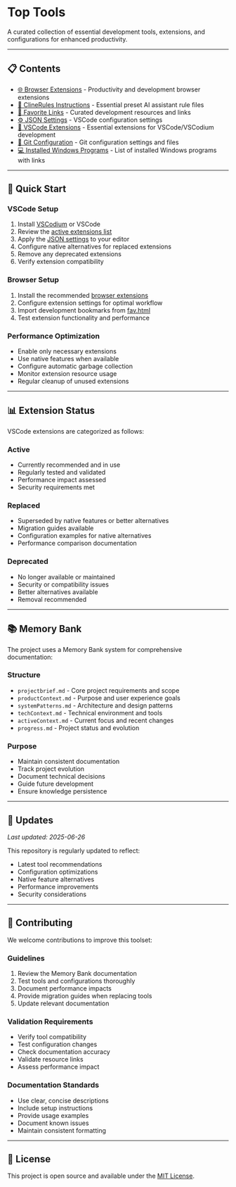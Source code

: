 # Top Tools

A curated collection of essential development tools, extensions, and configurations for enhanced productivity.

---

## 📋 Contents

- [🌐 Browser Extensions](src/browser.md) - Productivity and development browser extensions
- [🤖 ClineRules Instructions](src/clinerules.md) - Essential preset AI assistant rule files
- [🔗 Favorite Links](/src/fav.html) - Curated development resources and links
- [⚙️ JSON Settings](src/settings.json) - VSCode configuration settings
- [🔧 VSCode Extensions](src/vscode.md) - Essential extensions for VSCode/VSCodium development
- [📌 Git Configuration](src/gitconfig.md) - Git configuration settings and files
- [💻 Installed Windows Programs](src/windows.md) - List of installed Windows programs with links

---

## 🚀 Quick Start

### VSCode Setup

1. Install [VSCodium](https://vscodium.com/) or VSCode
2. Review the [active extensions list](src/vscode.md#active-extensions)
3. Apply the [JSON settings](src/settings.json) to your editor
4. Configure native alternatives for replaced extensions
5. Remove any deprecated extensions
6. Verify extension compatibility

### Browser Setup

1. Install the recommended [browser extensions](src/browser.md)
2. Configure extension settings for optimal workflow
3. Import development bookmarks from [fav.html](/src/fav.html)
4. Test extension functionality and performance

### Performance Optimization

- Enable only necessary extensions
- Use native features when available
- Configure automatic garbage collection
- Monitor extension resource usage
- Regular cleanup of unused extensions

---

## 📊 Extension Status

VSCode extensions are categorized as follows:

### Active

- Currently recommended and in use
- Regularly tested and validated
- Performance impact assessed
- Security requirements met

### Replaced

- Superseded by native features or better alternatives
- Migration guides available
- Configuration examples for native alternatives
- Performance comparison documentation

### Deprecated

- No longer available or maintained
- Security or compatibility issues
- Better alternatives available
- Removal recommended

---

## 📚 Memory Bank

The project uses a Memory Bank system for comprehensive documentation:

### Structure

- `projectbrief.md` - Core project requirements and scope
- `productContext.md` - Purpose and user experience goals
- `systemPatterns.md` - Architecture and design patterns
- `techContext.md` - Technical environment and tools
- `activeContext.md` - Current focus and recent changes
- `progress.md` - Project status and evolution

### Purpose

- Maintain consistent documentation
- Track project evolution
- Document technical decisions
- Guide future development
- Ensure knowledge persistence

---

## 🔄 Updates

_Last updated: 2025-06-26_

This repository is regularly updated to reflect:

- Latest tool recommendations
- Configuration optimizations
- Native feature alternatives
- Performance improvements
- Security considerations

---

## 📝 Contributing

We welcome contributions to improve this toolset:

### Guidelines

1. Review the Memory Bank documentation
2. Test tools and configurations thoroughly
3. Document performance impacts
4. Provide migration guides when replacing tools
5. Update relevant documentation

### Validation Requirements

- Verify tool compatibility
- Test configuration changes
- Check documentation accuracy
- Validate resource links
- Assess performance impact

### Documentation Standards

- Use clear, concise descriptions
- Include setup instructions
- Provide usage examples
- Document known issues
- Maintain consistent formatting

---

## 📄 License

This project is open source and available under the [MIT License](LICENSE).
